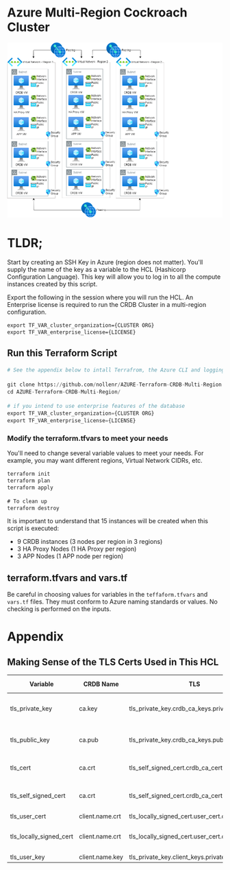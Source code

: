 # Azure Multi-Region Cockroach Cluster

![Azure Resource Diagram](resources/azure-multi-regon.drawio.png)

# TLDR;
Start by creating an SSH Key in Azure (region does not matter).  You'll supply the name of the key as a variable to the HCL (Hashicorp Configuration Language).   This key will allow you to log in to all the compute instances created by this script.

Export the following in the session where you will run the HCL.  An Enterprise license is required to run the CRDB Cluster in a multi-region configuration.
```
export TF_VAR_cluster_organization={CLUSTER ORG}
export TF_VAR_enterprise_license={LICENSE}
```

## Run this Terraform Script
```terraform
# See the appendix below to intall Terrafrom, the Azure CLI and logging in to Azure

git clone https://github.com/nollenr/AZURE-Terraform-CRDB-Multi-Region.git
cd AZURE-Terraform-CRDB-Multi-Region/

# if you intend to use enterprise features of the database 
export TF_VAR_cluster_organization={CLUSTER ORG}
export TF_VAR_enterprise_license={LICENSE}
```
### Modify the terraform.tfvars to meet your needs
You'll need to change several variable values to meet your needs.  For example, you may want different regions, Virtual Network CIDRs, etc.

```
terraform init
terraform plan
terraform apply

# To clean up
terraform destroy
```

It is important to understand that 15 instances will be created when this script is executed:
- 9 CRDB instances (3 nodes per region in 3 regions)
- 3 HA Proxy Nodes (1 HA Proxy per region)
- 3 APP Nodes (1 APP node per region)



## terraform.tfvars and vars.tf
Be careful in choosing values for variables in the `teffaform.tfvars` and `vars.tf` files.  They must conform to Azure naming standards or values.  No checking is performed on the inputs.

# Appendix

## Making Sense of the TLS Certs Used in This HCL
| Variable | CRDB  Name| TLS | TLS Name | Note |
| ------   | ----      | --- | -------- | ---- |
| tls_private_key | ca.key | tls_private_key.crdb_ca_keys.private_key_pem | TLS Private Key PEM| |
|tls_public_key|ca.pub|tls_private_key.crdb_ca_keys.public_key_pem|TLS Public Key PEM| |
|tls_cert|ca.crt|tls_self_signed_cert.crdb_ca_cert.cert_pem|TLS Cert PEM| |
|tls_self_signed_cert|ca.crt|tls_self_signed_cert.crdb_ca_cert.cert_pem|TLS Cert PEM|Duplicate of tls_cert for better naming
|tls_user_cert|client.name.crt|tls_locally_signed_cert.user_cert.cert_pem| | | 
|tls_locally_signed_cert |client.name.crt |tls_locally_signed_cert.user_cert.cert_pem | | Duplicate of tls_user_cert for better naming
|tls_user_key|client.name.key|tls_private_key.client_keys.private_key_pem| | |


